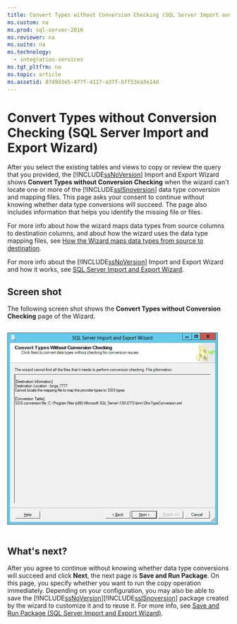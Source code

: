 ```yaml
---
title: Convert Types without Conversion Checking (SQL Server Import and Export Wizard)
ms.custom: na
ms.prod: sql-server-2016
ms.reviewer: na
ms.suite: na
ms.technology: 
  - integration-services
ms.tgt_pltfrm: na
ms.topic: article
ms.assetid: 87d9d3e5-477f-4117-a37f-bff53ea3e14d
---
```

# Convert Types without Conversion Checking (SQL Server Import and Export Wizard)
  After you select the existing tables and views to copy or review the query that you provided, the [!INCLUDE[ssNoVersion](../../Token\Other/ssNoVersion_md.md)] Import and Export Wizard shows **Convert Types without Conversion Checking** when the wizard can't locate one or more of the [!INCLUDE[ssISnoversion](../../Token\Other/ssISnoversion_md.md)] data type conversion and mapping files. This page asks your consent to continue without knowing whether data type conversions will succeed. The page also includes information that helps you identify the missing file or files.  
  
 For more info about how the wizard maps data types from source columns to destination columns, and about how the wizard uses the data type mapping files, see [How the Wizard maps data types from source to destination](../../Topics\TopicNameNotContainA/SQL-Server-Import-and-Export-Wizard.md).  
  
 For more info about the [!INCLUDE[ssNoVersion](../../Token\Other/ssNoVersion_md.md)] Import and Export Wizard and how it works, see [SQL Server Import and Export Wizard](../../Topics\TopicNameNotContainA/SQL-Server-Import-and-Export-Wizard.md).  
  
## Screen shot  
  
The following screen shot shows the **Convert Types without Conversion Checking** page of the Wizard.  
  
![Convert types](../../Images\Image\ImageNotContaina/Convert-types.png)  
  
## What's next?  
 After you agree to continue without knowing whether data type conversions will succeed and click **Next**, the next page is **Save and Run Package**. On this page, you specify whether you want to run the copy operation immediately. Depending on your configuration, you may also be able to save the [!INCLUDE[ssNoVersion](../../Token\Other/ssNoVersion_md.md)][!INCLUDE[ssISnoversion](../../Token\Other/ssISnoversion_md.md)] package created by the wizard  to customize it and to reuse it. For more info, see [Save and Run Package &#40;SQL Server Import and Export Wizard&#41;](../Topic/Save%20and%20Run%20Package%20\(SQL%20Server%20Import%20and%20Export%20Wizard\).md).  
  
  